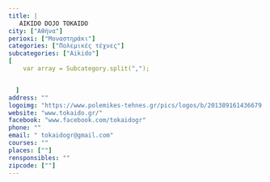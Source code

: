 ```yaml
---
title: |
   AIKIDO DOJO TOKAIDO
city: ["Αθήνα"]
perioxi: ["Μοναστηράκι"]
categories: ["Πολεμικές τέχνες"]
subcategories: ["Aikido"]
[  
	var array = Subcategory.split(",");


  ]
address: ""
logoimg: "https://www.polemikes-tehnes.gr/pics/logos/b/201389161436679.jpg"
website: "www.tokaido.gr/"
facebook: "www.facebook.com/tokaidogr"
phone: ""
email: " tokaidogr@gmail.com"
courses: ""
places: [""]
rensponsibles: ""
zipcode: [""]
---
```




